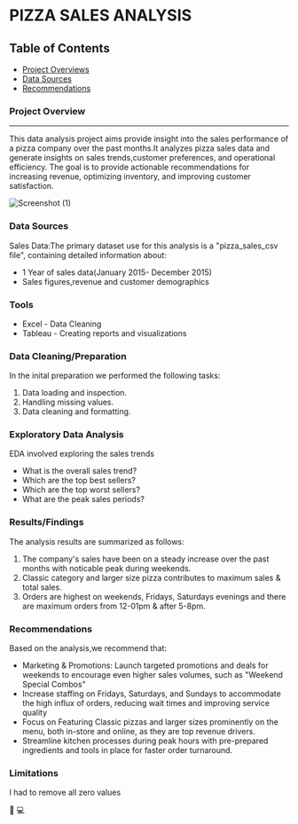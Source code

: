 # PIZZA SALES ANALYSIS

## Table of Contents

 - [Project Overviews](#project-overviews)
 - [Data Sources](#data-sources)
 - [Recommendations](#recommendation)

### Project Overview
---

This data analysis project aims provide insight into the sales performance of a pizza company over the past months.It analyzes pizza sales data and generate insights on sales trends,customer preferences, and operational efficiency. The goal is to provide actionable recommendations for increasing revenue, optimizing inventory, and improving customer satisfaction.

![Screenshot (1)](https://github.com/user-attachments/assets/cc3715ba-6a95-49a4-84b2-c9fb048339f1)

 

### Data Sources

Sales Data:The primary dataset use for this analysis is a "pizza_sales_csv file", containing detailed information about:

- 1 Year of sales data(January 2015- December 2015)
- Sales figures,revenue and customer demographics
 

### Tools

- Excel - Data Cleaning
- Tableau - Creating reports and visualizations

###  Data Cleaning/Preparation 

In the inital preparation we performed the following tasks:
1. Data loading and inspection.
2. Handling missing values.
3. Data cleaning and formatting.

### Exploratory Data Analysis

EDA involved exploring the sales trends

- What is the overall sales trend?
- Which are the top best sellers? 
- Which are the top worst sellers?
- What are the peak sales periods?


### Results/Findings

The analysis results are summarized as follows:
1. The company's sales have been on a steady increase over the past months with noticable peak during weekends.
2. Classic category and larger size pizza contributes to maximum sales & total sales.
3. Orders are highest on weekends, Fridays, Saturdays evenings and there are maximum orders from 12-01pm & after 5-8pm.

### Recommendations

Based on the analysis,we recommend that:
- Marketing & Promotions: Launch targeted promotions and deals for weekends to encourage even higher sales volumes, such as "Weekend Special Combos"
-  Increase staffing on Fridays, Saturdays, and Sundays to accommodate the high influx of orders, reducing wait times and improving service quality
-  Focus on Featuring Classic pizzas and larger sizes prominently on the menu, both in-store and online, as they are top revenue drivers.
-  Streamline kitchen processes during peak hours with pre-prepared ingredients and tools in place for faster order turnaround.

### Limitations

I had to remove all zero values

🙂
💻
